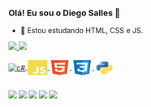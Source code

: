 ### Olá! Eu sou o Diego Salles :wave:	

- 🌱 Estou estudando HTML, CSS e JS.

<div>
   <a href="https://github.com/berforan">
   <img height="180em" src="https://github-readme-stats.vercel.app/api?username=berforan&show_icons=true&theme=tokyonight&include_all_commits=true&count_private=true"/>
   <img h<eight="180em" src="https://github-readme-stats.vercel.app/api/top-langs/?username=berforan&layout=compact&langs_count=6&theme=tokyonight"/>
</div>

<div style="display: inline_block"><br>
   
  <img align="center" alt="c#" height="30" width="40" src="https://cdn.jsdelivr.net/gh/devicons/devicon/icons/adonisjs/adonisjs-original.svg">      
  <img align="center" alt="Js" height="30" width="40" src="https://raw.githubusercontent.com/devicons/devicon/master/icons/javascript/javascript-plain.svg">
  <img align="center" alt="HTML" height="30" width="40" src="https://raw.githubusercontent.com/devicons/devicon/master/icons/html5/html5-original.svg">
  <img align="center" alt="CSS" height="30" width="40" src="https://raw.githubusercontent.com/devicons/devicon/master/icons/css3/css3-original.svg">
  <img align="center" alt="PYTHON" height="30" width="40" src="https://raw.githubusercontent.com/devicons/devicon/master/icons/python/python-original.svg">

##
</div>

<div>
<a href="https://www.instagram.com/diegosallesc/" target="_blank"><img src="https://img.shields.io/badge/-Instagram-%23E4405F?style=for-the-badge&logo=instagram&logoColor=white" target="_blank"></a>
<a href = "mailto:diegosaleschaves@gmail.com"><img src="https://img.shields.io/badge/-Gmail-D14836?style=for-the-badge&logo=gmail&logoColor=white" target="_blank"></a>
<a href="https://www.linkedin.com/in/diego-salles-chaves-24467655/" target="_blank"><img src="https://img.shields.io/badge/-LinkedIn-%230077B5?style=for-the-badge&logo=linkedin&logoColor=white" target="_blank"></a> 
 <a href="https://discord.gg/yZ6PsfQp" target="_blank"><img src="https://img.shields.io/badge/Discord-7289DA?style=for-the-badge&logo=discord&logoColor=white" target="_blank"></a> 
<a href="https://twitter.com/Diegosa50501310" target="_blank"><img src="https://img.shields.io/badge/Twitter-1DA1F2?style=for-the-badge&logo=twitter&logoColor=white" target="_blank"></a> 
</div>
